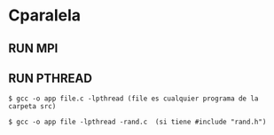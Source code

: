 # Cparalela
## RUN MPI


## RUN PTHREAD
~~~
$ gcc -o app file.c -lpthread (file es cualquier programa de la carpeta src)
~~~

~~~
$ gcc -o app file -lpthread -rand.c  (si tiene #include "rand.h")
~~~
